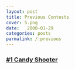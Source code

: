 ```yaml
---
layout: post
title: Previous Contests
cover: 5.png
date:   2000-01-29
categories: posts
parmalink: /:previous
---
```


### [#1 Candy Shooter](http://www.engigames.com/contests/n1)

